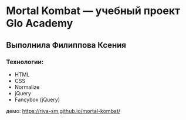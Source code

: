 # Mortal Kombat — учебный проект Glo Academy
## Выполнила Филиппова Ксения
### Технологии:
- HTML
- CSS
- Normalize
- jQuery
- Fancybox (jQuery)

демо: https://riva-sm.github.io/mortal-kombat/
